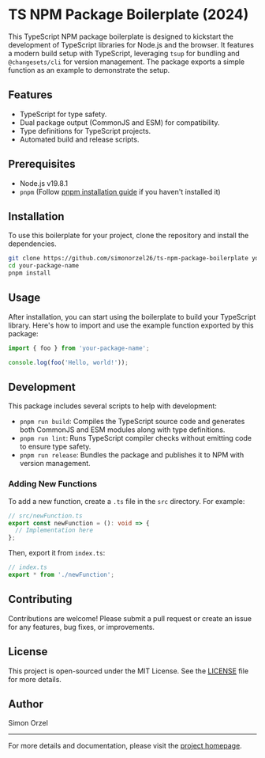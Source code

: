 

# TS NPM Package Boilerplate (2024)

This TypeScript NPM package boilerplate is designed to kickstart the development of TypeScript libraries for Node.js and the browser. It features a modern build setup with TypeScript, leveraging `tsup` for bundling and `@changesets/cli` for version management. The package exports a simple function as an example to demonstrate the setup.

## Features

- TypeScript for type safety.
- Dual package output (CommonJS and ESM) for compatibility.
- Type definitions for TypeScript projects.
- Automated build and release scripts.

## Prerequisites

- Node.js v19.8.1
- `pnpm` (Follow [pnpm installation guide](https://pnpm.io/installation) if you haven't installed it)

## Installation

To use this boilerplate for your project, clone the repository and install the dependencies.

```bash
git clone https://github.com/simonorzel26/ts-npm-package-boilerplate your-package-name
cd your-package-name
pnpm install
```

## Usage

After installation, you can start using the boilerplate to build your TypeScript library. Here's how to import and use the example function exported by this package:

```typescript
import { foo } from 'your-package-name';

console.log(foo('Hello, world!'));
```

## Development

This package includes several scripts to help with development:

- `pnpm run build`: Compiles the TypeScript source code and generates both CommonJS and ESM modules along with type definitions.
- `pnpm run lint`: Runs TypeScript compiler checks without emitting code to ensure type safety.
- `pnpm run release`: Bundles the package and publishes it to NPM with version management.

### Adding New Functions

To add a new function, create a `.ts` file in the `src` directory. For example:

```typescript
// src/newFunction.ts
export const newFunction = (): void => {
  // Implementation here
};
```

Then, export it from `index.ts`:

```typescript
// index.ts
export * from './newFunction';
```

## Contributing

Contributions are welcome! Please submit a pull request or create an issue for any features, bug fixes, or improvements.

## License

This project is open-sourced under the MIT License. See the [LICENSE](https://github.com/simonorzel26/ts-npm-package-boilerplate/blob/main/LICENSE) file for more details.

## Author

Simon Orzel

---

For more details and documentation, please visit the [project homepage](https://github.com/simonorzel26/ts-npm-package-boilerplate).
